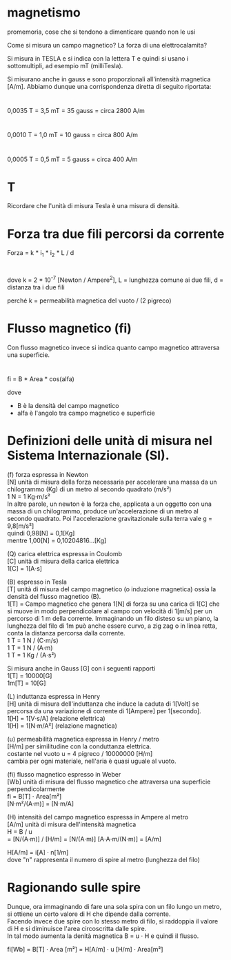 # magnetismo
promemoria, cose che si tendono a dimenticare quando non le usi


Come si misura un campo magnetico?
La forza di una elettrocalamita?

Si misura in TESLA e si indica con la lettera T e quindi si usano i sottomultipli, ad esempio mT (milliTesla).

Si misurano anche in gauss e sono proporzionali all'intensità magnetica [A/m].
Abbiamo dunque una corrispondenza diretta di seguito riportata:
#
0,0035 T = 3,5 mT = 35 gauss = circa 2800 A/m
#
0,0010 T = 1,0 mT = 10 gauss = circa 800 A/m
#
0,0005 T = 0,5 mT =  5 gauss = circa 400 A/m

# T
Ricordare che l'unità di misura Tesla è una misura di densità.


# Forza tra due fili percorsi da corrente
Forza = k * i<sub>1</sub> * i<sub>2</sub> * L / d
#
dove k = 2 * 10<sup>-7</sup> [Newton / Ampere<sup>2</sup>], L = lunghezza comune ai due fili, d = distanza tra i due fili

perché k = permeabilità magnetica del vuoto / (2 pigreco)



# Flusso magnetico (fi)
Con flusso magnetico invece si indica quanto campo magnetico attraversa una superficie.
#
fi = B * Area * cos(alfa)

dove
 - B è la densità del campo magnetico
 - alfa è l'angolo tra campo magnetico e superficie

#
# Definizioni delle unità di misura nel Sistema Internazionale (SI).


(f) forza espressa in Newton<br>
[N] unità di misura della forza 
necessaria per accelerare una massa da un chilogrammo (Kg)
di un metro al secondo quadrato (m/s²)
<br>1 N = 1 Kg⋅m/s²
<br>
In altre parole, un newton è la forza che, applicata a un oggetto con una
massa di un chilogrammo, produce un'accelerazione di un metro al secondo quadrato.
Poi l'accelerazione gravitazionale sulla terra vale g = 9,8[m/s²]
<br>quindi 0,98[N] = 0,1[Kg]
<br>mentre 1,00[N] = 0,10204816...[Kg]

(Q) carica elettrica espressa in Coulomb<br>
[C] unità di misura della carica elettrica
<br> 1[C] = 1[A⋅s]

(B) espresso in Tesla<br>
[T] unità di misura del campo magnetico (o induzione magnetica) ossia
la densità del flusso magnetico (B).
<br> 1[T] = Campo magnetico che genera 1[N] di forza su una carica di 1[C] che si muove in
modo perpendicolare al campo con velocità di 1[m/s] per un percorso di 1 m della corrente.
Immaginando un filo disteso su un piano, la lunghezza del filo di 1m può anche essere
curvo, a zig zag o in linea retta, conta la distanza percorsa dalla corrente.
<br> 1 T = 1 N / (C⋅m/s)
<br> 1 T = 1 N / (A⋅m)
<br> 1 T = 1 Kg / (A⋅s²)

Si misura anche in Gauss [G] con i seguenti rapporti
<br> 1[T] = 10000[G]
<br> 1m[T] = 10[G]

(L) induttanza espressa in Henry<br>
[H] unità di misura dell'induttanza che induce la caduta di 1[Volt] se percorsa
da una variazione di corrente di 1[Ampere] per 1[secondo].
<br> 1[H] = 1[V⋅s/A]   (relazione elettrica)
<br> 1[H] = 1[N⋅m/A²]  (relazione magnetica)


(u) permeabilità magnetica espressa in Henry / metro<br>
[H/m] per similitudine con la conduttanza elettrica.
<br> costante nel vuoto u = 4 pigreco / 10000000 [H/m]
<br> cambia per ogni materiale, nell'aria è quasi uguale al vuoto.


(fi) flusso magnetico espresso in Weber<br>
[Wb] unità di misura del flusso magnetico che attraversa una superficie perpendicolarmente
<br> fi = B[T] ⋅ Area[m²]
<br>     [N⋅m²/(A⋅m)] = [N⋅m/A]

(H) intensità del campo magnetico espressa in Ampere al metro<br>
[A/m] unità di misura dell'intensità magnetica
<br> H =    B      /   u
<br>   = [N/(A⋅m)] / [H/m] = [N/(A⋅m)] [A⋅A⋅m/(N⋅m)] = [A/m]

H[A/m] = i[A] ⋅ n[1/m]
<br>dove "n" rappresenta il numero di spire al metro (lunghezza del filo)
#
# Ragionando sulle spire
Dunque, ora immaginando di fare una sola spira con un filo lungo un metro,
si ottiene un certo valore di H che dipende dalla corrente.
<br>Facendo invece due spire con lo stesso metro di filo, si raddoppia il
valore di H e si diminuisce l'area circoscritta dalle spire.
<br>In tal modo aumenta la denità magnetica B = u ⋅ H e quindi il flusso.

fi[Wb] = B[T] ⋅ Area [m²] = H[A/m] ⋅ u [H/m] ⋅ Area[m²]



